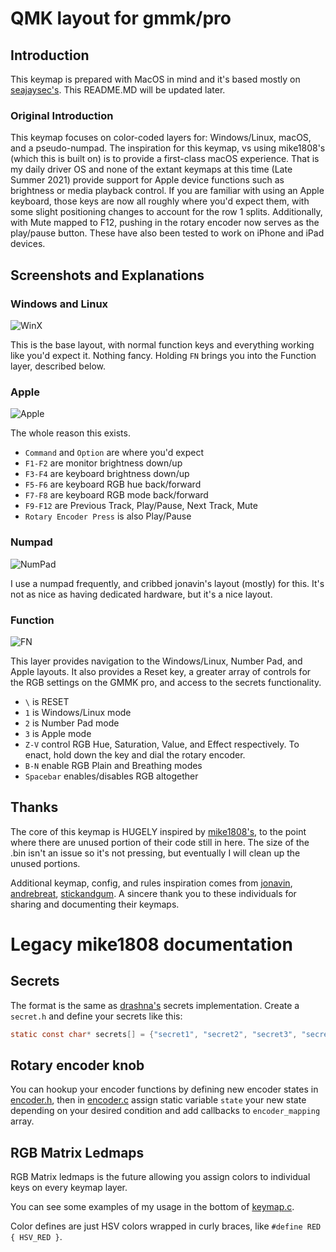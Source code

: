 # QMK layout for gmmk/pro

## Introduction

This keymap is prepared with MacOS in mind and it's based mostly on [seajaysec's](../seajaysec/).
This README.MD will be updated later.

### Original Introduction

This keymap focuses on color-coded layers for: Windows/Linux, macOS, and a pseudo-numpad. The inspiration for this keymap, vs using mike1808's (which this is built on) is to provide a first-class macOS experience. That is my daily driver OS and none of the extant keymaps at this time (Late Summer 2021) provide support for Apple device functions such as brightness or media playback control. If you are familiar with using an Apple keyboard, those keys are now all roughly where you'd expect them, with some slight positioning changes to account for the row 1 splits. Additionally, with Mute mapped to F12, pushing in the rotary encoder now serves as the play/pause button. These have also been tested to work on iPhone and iPad devices.

## Screenshots and Explanations

### Windows and Linux
![WinX](https://i.imgur.com/MlGxWQS.png)

This is the base layout, with normal function keys and everything working like you'd expect it. Nothing fancy. Holding `FN` brings you into the Function layer, described below.

### Apple
![Apple](https://i.imgur.com/GJyY0Os.png)

The whole reason this exists. 

* `Command` and `Option` are where you'd expect
* `F1-F2` are monitor brightness down/up
* `F3-F4` are keyboard brightness down/up
* `F5-F6` are keyboard RGB hue back/forward
* `F7-F8` are keyboard RGB mode back/forward
* `F9-F12` are Previous Track, Play/Pause, Next Track, Mute
* `Rotary Encoder Press` is also Play/Pause

### Numpad
![NumPad](https://i.imgur.com/N86jkuP.png)

I use a numpad frequently, and cribbed jonavin's layout (mostly) for this. It's not as nice as having dedicated hardware, but it's a nice layout.

### Function
![FN](https://i.imgur.com/iRiw0mg.png)

This layer provides navigation to the Windows/Linux, Number Pad, and Apple layouts. It also provides a Reset key, a greater array of controls for the RGB settings on the GMMK pro, and access to the secrets functionality.

* `\` is RESET
* `1` is Windows/Linux mode
* `2` is Number Pad mode
* `3` is Apple mode
* `Z-V` control RGB Hue, Saturation, Value, and Effect respectively. To enact, hold down the key and dial the rotary encoder.
* `B-N` enable RGB Plain and Breathing modes
* `Spacebar` enables/disables RGB altogether

## Thanks
The core of this keymap is HUGELY inspired by [mike1808's](../mike1808/), to the point where there are unused portion of their code still in here. The size of the .bin isn't an issue so it's not pressing, but eventually I will clean up the unused portions.

Additional keymap, config, and rules inspiration comes from [jonavin](../jonavin/), [andrebreat](../andrebrait/), [stickandgum](../stickandgum). A sincere thank you to these individuals for sharing and documenting their keymaps.

# Legacy mike1808 documentation

## Secrets
The format is the same as [drashna's](../../../../users/drashna/readme_secrets.md) secrets implementation. Create a `secret.h` and define your secrets like this:

```c
static const char* secrets[] = {"secret1", "secret2", "secret3", "secret4", "secret5"};
```

## Rotary encoder knob
You can hookup your encoder functions by defining new encoder states in [encoder.h](./encoder.h), then in [encoder.c](./encoder.c) assign static variable `state` your new state depending on your desired condition and add callbacks to `encoder_mapping` array. 

## RGB Matrix Ledmaps
RGB Matrix ledmaps is the future allowing you assign colors to individual keys on every keymap layer. 

You can see some examples of my usage in the bottom of [keymap.c](./keymap.c).

Color defines are just HSV colors wrapped in curly braces, like `#define RED { HSV_RED }`.
